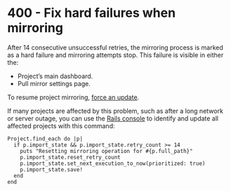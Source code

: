 # 400 - Fix hard failures when mirroring

After 14 consecutive unsuccessful retries, the mirroring process is marked as a hard failure and mirroring attempts stop. This failure is visible in either the:

- Project’s main dashboard.
- Pull mirror settings page.

To resume project mirroring, [force an update](https://docs.gitlab.com/ee/user/project/repository/mirror/index.html#force-an-update).

If many projects are affected by this problem, such as after a long network or server outage, you can use the [Rails console](https://docs.gitlab.com/ee/administration/operations/rails_console.html) to identify and update all affected projects with this command:

```
Project.find_each do |p|
  if p.import_state && p.import_state.retry_count >= 14
    puts "Resetting mirroring operation for #{p.full_path}"
    p.import_state.reset_retry_count
    p.import_state.set_next_execution_to_now(prioritized: true)
    p.import_state.save!
  end
end
```
